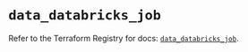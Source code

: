 # `data_databricks_job`

Refer to the Terraform Registry for docs: [`data_databricks_job`](https://registry.terraform.io/providers/databricks/databricks/1.63.0/docs/data-sources/job).
